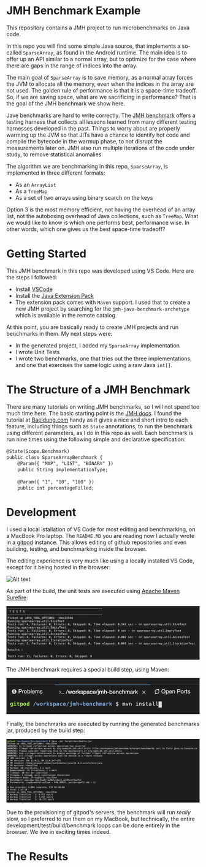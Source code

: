 # JMH Benchmark Example

This repository contains a JMH project to run microbenchmarks on Java code.

In this repo you will find some simple Java source, that implements a so-called
`SparseArray`, as found in the Android runtime. The main idea is to offer up
an API similar to a normal array, but to optimize for the case where there are
gaps in the range of indices into the array. 

The main goal of `SparseArray` is to save memory, as a normal array forces the
JVM to allocate all the memory, even when the indices in the array are not used.
The golden rule of performance is that it is a space-time tradeoff. So, if we 
are saving space, what are we sacrificing in performance? That is the goal of
the JMH benchmark we show here.

Jave benchmarks are hard to write correctly. The 
[JMH benchmark](http://tutorials.jenkov.com/java-performance/jmh.html) 
offers a testing harness that collects all lessons learned from many different
testing harnesses developed in the past. Things to worry about are properly warming
up the JVM so that JITs have a chance to identify hot code and compile the bytecode
in the warmup phase, to not disrupt the measurements later on. JMH also run 
multiple iterations of the code under study, to remove statistical anomalies.

The algorithm we are benchmarking in this repo, `SparseArray`, is implemented
in three different formats:
 - As an `ArrayList`
 - As a `TreeMap`
 - As a set of two arrays using binary search on the keys

 Option 3 is the most memory efficient, not having the overhead of an array 
 list, not the autoboxing overhead of Java collections, such as `TreeMap`. 
 What we would like to know is which one performs best, performance wise.
 In other words, which one gives us the best space-time tradeoff?

 # Getting Started

 This JMH benchmark in this repo was developed using VS Code. Here are the steps
 I followed:
  - Install [VSCode](https://code.visualstudio.com/download) 
  - Install the 
    [Java Extension Pack](https://marketplace.visualstudio.com/items?itemName=vscjava.vscode-java-pack)
  - The extension pack comes with `Maven` support. I used that to create a new
    JMH project by searching for the `jmh-java-benchmark-archetype` which is 
    available in the remote catalog. 

At this point, you are basically ready to create JMH projects and run 
benchmarks in them. My next steps were:

  - In the generated project, I added my `SparseArray` implementation
  - I wrote Unit Tests
  - I wrote two benchmarks, one that tries out the three implementations,
    and one that exercises the same logic using a raw Java `int[]`.

# The Structure of a JMH Benchmark

There are many tutorials on writing JMH benchmarks, so I will not spend
too much time here. The basic starting point is the 
[JMH docs](https://openjdk.java.net/projects/code-tools/jmh/). I found
the tutorial at [Baeldung.com](https://www.baeldung.com/java-microbenchmark-harness)
handy as it gives a nice and short intro to each feature, including 
things such as `State` annotations, to run the benchmark using different
parameters, as I do in this repo as well. Each benchmark is run nine times
using the following simple and declarative specification:

```
@State(Scope.Benchmark)
public class SparseArrayBenchmark {
    @Param({ "MAP", "LIST", "BINARY" })
    public String implementationType;

    @Param({ "1", "10", "100" })
    public int percentageFilled;
```

# Development

I used a local istallation of VS Code for most editing and benchmarking,
on a MacBook Pro laptop. The `README.MD` you are reading now I actually
wrote in a [gitpod](https:/gitpod.io) instance. This allows editing of
github repositories and even building, testing, and benchmarking inside 
the browser.

The editing experience is very much like using a locally installed VS Code,
except for it being hosted in the browser: 

![Alt text](images/editing-experience.png)

As part of the build, the unit tests are executed using 
[Apache Maven Surefire](https://github.com/apache/maven-surefire):

![Alt text](images/unit-test-results.png)

The JMH benchmark requires a special build step, using Maven:

![Alt text](images/building-the-project.png)

Finally, the benchmarks are executed by running the generated benchmarks
jar, produced by the build step:

![Alt text](images/running-the-benchmark.png)

Due to the provisioning of gitpod's servers, the benchmark will run *really*
slow, so I preferred to run them on my MacBook, but technically, the 
entire development/test/build/benchmark loops can be done entirely in the
browser. We live in exciting times indeed.

# The Results

